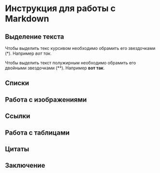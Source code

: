 # Инструкция для работы с Markdown

## Выделение текста

Чтобы выделить текс курсивом необходимо обрамить его звездочками (*). Например *вот так*.

Чтобы выделить текст полужирным необходимо обрамить его двойными звездочками (**). Например **вот так**.

## Списки

## Работа с изображениями

## Ссылки

## Работа с таблицами

## Цитаты

## Заключение